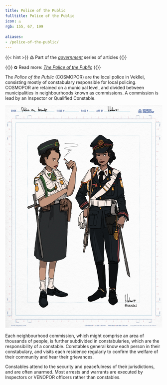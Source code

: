 ```yaml
---
title: Police of the Public
fulltitle: Police of the Public
icon: ⚖️
rgb: 155, 67, 199

aliases:
- /police-of-the-public/
---
```

{{< hint >}}
߷ Part of the *[government](/government/)* series of articles
{{</hint>}}

{{<hint>}}
✿ Read more: *[The Police of the Public](/stories/police/)*
{{</hint>}}

The *Police of the Public* (COSMOPOR) are the local police in Vekllei, consisting mostly of constabulary responsible for local policing. COSMOPOR are retained on a municipal level, and divided between municipalities in neighbourhoods known as commissions. A commission is lead by an Inspector or Qualified Constable.

![image of a local and government policewoman standing on break](/images/fullres/commonwealth-police.jpg "Municipal (public) vs Commonwealth (parliament) police.")

Each neighbourhood commission, which might comprise an area of thousands of people, is further subdivided in constabularies, which are the responsibility of a constable. Constables general know each person in their constabulary, and visits each residence regularly to confirm the welfare of their community and hear their grievances.

Constables attend to the security and peacefulness of their jurisdictions, and are often unarmed. Most arrests and warrants are executed by Inspectors or VENOPOR officers rather than constables.